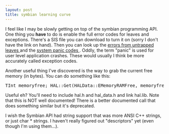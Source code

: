 ```yaml
---
layout: post
title: symbian learning curve 
---
```



I feel like I may be slowly getting on top of the symbian programming API. One thing you <strong>have </strong>to do is enable the full error codes for leaves and exceptions. There's a SIS file you can download to turn it on (sorry I don't have the link on hand). Then you can look up the <a href="http://www.symbian.com/developer/techlib/papers/errores/Erresapi.html">errors from untrapped leaves </a>and the <a href="http://www.symbian.com/developer/techlib/v70docs/SDL_v7.0/doc_source/reference/SystemPanics/">system panic codes </a>. Oddly, the term "panic" is used for user level application crashes. These would usually I think be more accurately called exception codes. 

Another useful thing I've discovered is the way to grab the current free memory (in bytes). You can do something like this:

<pre>TInt memoryfree; HAL::Get(HALData::EMemoryRAMFree, memoryfree); TBuf&lt;99&gt; msg; msg.Format( _L("Free memory is %d"), memoryfree ); RFileLogger::Write(LOG_DIR, LOG_NAME, LOG_MODE, msg); </pre>

Useful eh? You'll need to include hal.h and hal_data.h and link hal.lib. Note that this is NOT well documented! There is a better documented call that does something similar but it's deprecated. 

I wish the Symbian API had string support that was more ANSI C++ strings, or just char * strings. I haven't really figured out "descriptors" yet (even though I'm using them...).
